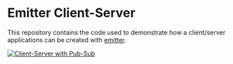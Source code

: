 # Emitter Client-Server

This repository contains the code used to demonstrate how a client/server applications can be created with [emitter](https://emitter.io).

[![Client-Server with Pub-Sub](https://s3.amazonaws.com/cdn.misakai.com/www-emitter/thumb/emitter-cliserv.png)](https://www.youtube.com/watch?v=_FgKiUlEb_s)

